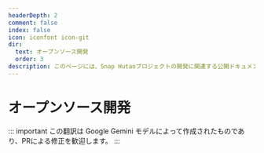 ```yaml
---
headerDepth: 2
comment: false
index: false
icon: iconfont icon-git
dir:
  text: オープンソース開発
  order: 3
description: このページには、Snap Hutaoプロジェクトの開発に関連する公開ドキュメントの目次が含まれています。
---
```


# オープンソース開発

::: important
この翻訳は Google Gemini モデルによって作成されたものであり、PRによる修正を歓迎します。
:::

<Catalog />
